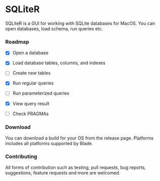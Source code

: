 # SQLiteR

SQLiteR is a GUI for working with SQLite databases for MacOS. You can open databases, load schema, run queries etc.

### Roadmap

- [x] Open a database
- [x] Load database tables, columns, and indexes
- [ ] Create new tables
- [x] Run regular queries
- [ ] Run parameterized queries
- [x] View query result
- [ ] Check PRAGMAs


### Download

You can download a build for your OS from the release page. 
Platforms includes all platforms supported by Blade.

### Contributing

All forms of contribution such as testing, pull requests, bug reports, suggestions, feature requests and more are welcomed.
